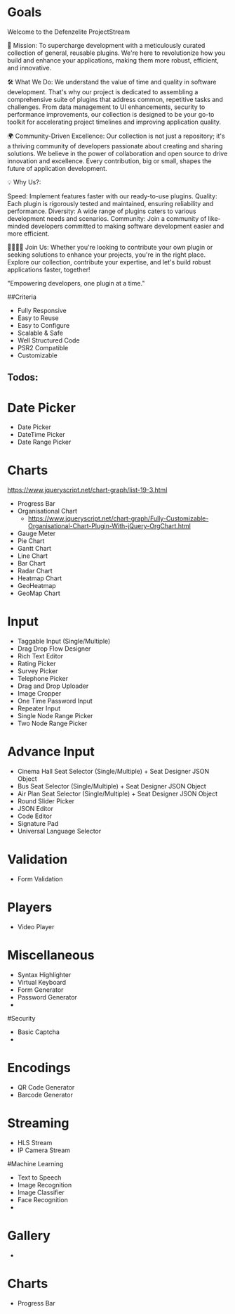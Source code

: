 
# Goals

Welcome to the Defenzelite ProjectStream

🚀 Mission: To supercharge development with a meticulously curated collection of general, reusable plugins. We're here to revolutionize how you build and enhance your applications, making them more robust, efficient, and innovative.

🛠 What We Do: We understand the value of time and quality in software development. That's why our project is dedicated to assembling a comprehensive suite of plugins that address common, repetitive tasks and challenges. From data management to UI enhancements, security to performance improvements, our collection is designed to be your go-to toolkit for accelerating project timelines and improving application quality.

🌍 Community-Driven Excellence: Our collection is not just a repository; it's a thriving community of developers passionate about creating and sharing solutions. We believe in the power of collaboration and open source to drive innovation and excellence. Every contribution, big or small, shapes the future of application development.

💡 Why Us?:

Speed: Implement features faster with our ready-to-use plugins.
Quality: Each plugin is rigorously tested and maintained, ensuring reliability and performance.
Diversity: A wide range of plugins caters to various development needs and scenarios.
Community: Join a community of like-minded developers committed to making software development easier and more efficient.

👩‍💻👨‍💻 Join Us: Whether you're looking to contribute your own plugin or seeking solutions to enhance your projects, you're in the right place. Explore our collection, contribute your expertise, and let's build robust applications faster, together!

"Empowering developers, one plugin at a time."

##Criteria
- Fully Responsive
- Easy to Reuse
- Easy to Configure 
- Scalable & Safe
- Well Structured Code
- PSR2 Compatible
- Customizable

## Todos:

# Date Picker
- Date Picker
- DateTime Picker
- Date Range Picker

# Charts
https://www.jqueryscript.net/chart-graph/list-19-3.html

- Progress Bar
- Organisational Chart 
    - https://www.jqueryscript.net/chart-graph/Fully-Customizable-Organisational-Chart-Plugin-With-jQuery-OrgChart.html
- Gauge Meter
- Pie Chart
- Gantt Chart
- Line Chart
- Bar Chart
- Radar Chart
- Heatmap Chart
- GeoHeatmap 
- GeoMap Chart

# Input
- Taggable Input (Single/Multiple)
- Drag Drop Flow Designer 
- Rich Text Editor
- Rating Picker
- Survey Picker
- Telephone Picker
- Drag and Drop Uploader
- Image Cropper 
- One Time Password Input
- Repeater Input
- Single Node Range Picker
- Two Node Range Picker

# Advance Input
- Cinema Hall Seat Selector (Single/Multiple) + Seat Designer JSON Object
- Bus Seat Selector (Single/Multiple) + Seat Designer JSON Object
- Air Plan Seat Selector (Single/Multiple) + Seat Designer JSON Object
- Round Slider Picker
- JSON Editor
- Code Editor
- Signature Pad
- Universal Language Selector

# Validation
- Form Validation

# Players
- Video Player

# Miscellaneous
- Syntax Highlighter
- Virtual Keyboard
- Form Generator 
- Password Generator
- 

#Security 
- Basic Captcha
-

# Encodings
- QR Code Generator
- Barcode Generator

# Streaming
- HLS Stream
- IP Camera Stream


#Machine Learning
- Text to Speech
- Image Recognition
- Image Classifier
- Face Recognition
-   

# Gallery
- 


# Charts
- Progress Bar